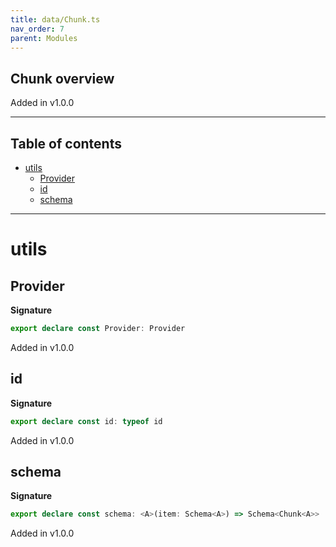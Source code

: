 ```yaml
---
title: data/Chunk.ts
nav_order: 7
parent: Modules
---
```


## Chunk overview

Added in v1.0.0

---

<h2 class="text-delta">Table of contents</h2>

- [utils](#utils)
  - [Provider](#provider)
  - [id](#id)
  - [schema](#schema)

---

# utils

## Provider

**Signature**

```ts
export declare const Provider: Provider
```

Added in v1.0.0

## id

**Signature**

```ts
export declare const id: typeof id
```

Added in v1.0.0

## schema

**Signature**

```ts
export declare const schema: <A>(item: Schema<A>) => Schema<Chunk<A>>
```

Added in v1.0.0
